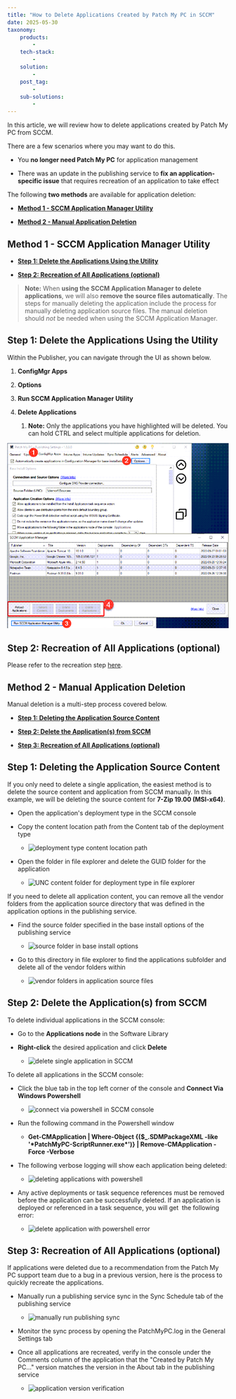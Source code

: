 ```yaml
---
title: "How to Delete Applications Created by Patch My PC in SCCM"
date: 2025-05-30
taxonomy:
    products:
        - 
    tech-stack:
        - 
    solution:
        - 
    post_tag:
        - 
    sub-solutions:
        - 
---
```


In this article, we will review how to delete applications created by Patch My PC from SCCM.

There are a few scenarios where you may want to do this.

- You **no longer need Patch My PC** for application management

- There was an update in the publishing service to **fix an application-specific issue** that requires recreation of an application to take effect

The following **two methods** are available for application deletion:

- **[Method 1 - SCCM Application Manager Utility](https://patchmypc.com/how-to-delete-applications-created-by-patch-my-pc-in-sccm#Method-1-SCCM-AppManUtil)**

- **[Method 2 - Manual Application Deletion](https://patchmypc.com/how-to-delete-applications-created-by-patch-my-pc-in-sccm#Method2-Manual-App-Deletion)**

## Method 1 - SCCM Application Manager Utility

- **[Step 1: Delete the Applications Using the Utility](#Delete-With-Util)**

- **[Step 2: Recreation of All Applications (optional)](#Recreate-Apps)**

> **Note:** When **using the SCCM Application Manager to delete applications**, we will also **remove the source files automatically**. The steps for manually deleting the application include the process for manually deleting application source files. The manual deletion should _not_ be needed when using the SCCM Application Manager.

## Step 1: Delete the Applications Using the Utility

Within the Publisher, you can navigate through the UI as shown below.

1. **ConfigMgr Apps**

3. **Options**

5. **Run SCCM Application Manager Utility**

7. **Delete Applications** 
    1. **Note:** Only the applications you have highlighted will be deleted. You can hold CTRL and select multiple applications for deletion.

![](../../_images/Sccm-AppMan-Util.png)

## Step 2: Recreation of All Applications (optional)

Please refer to the recreation step [here](#Recreate-Apps).

## Method 2 - Manual Application Deletion

Manual deletion is a multi-step process covered below.

- **[Step 1: Deleting the Application Source Content](#Delete-Source-Content)**

- **[Step 2: Delete the Application(s) from SCCM](#Delete-From-SCCM)**

- **[Step 3: Recreation of All Applications (optional)](#Recreate-Apps)**

## Step 1: Deleting the Application Source Content

If you only need to delete a single application, the easiest method is to delete the source content and application from SCCM manually. In this example, we will be deleting the source content for **7-Zip 19.00 (MSI-x64)**.

- Open the application's deployment type in the SCCM console

- Copy the content location path from the Content tab of the deployment type
    - ![deployment type content location path](images/get-content-location-path-of-deployment-type.png)
        

- Open the folder in file explorer and delete the GUID folder for the application
    - ![UNC content folder for deployment type in file explorer](images/UNC-content-folder-deployment-type.png)
        

If you need to delete all application content, you can remove all the vendor folders from the application source directory that was defined in the application options in the publishing service.

- Find the source folder specified in the base install options of the publishing service
    - ![source folder in base install options](images/source-folder-base-install-options.png)
        

- Go to this directory in file explorer to find the applications subfolder and delete all of the vendor folders within
    - ![vendor folders in application source files](images/vendor-folders-application-source-files.png)
        

## Step 2: Delete the Application(s) from SCCM

To delete individual applications in the SCCM console:

- Go to the **Applications node** in the Software Library

- **Right-click** the desired application and click **Delete**
    - ![delete single application in SCCM](images/delete-single-app-in-SCCM.png)
        

To delete all applications in the SCCM console:

- Click the blue tab in the top left corner of the console and **Connect Via Windows Powershell**
    - ![connect via powershell in SCCM console](images/SCCM-connect-via-powershell.png)

- Run the following command in the Powershell window
    - **Get-CMApplication | Where-Object {($\_.SDMPackageXML -like '\*PatchMyPC-ScriptRunner.exe\*')} | Remove-CMApplication -Force -Verbose**

- The following verbose logging will show each application being deleted:
    - ![deleting applications with powershell](images/power-shell-application-deleting.png)
        

- Any active deployments or task sequence references must be removed before the application can be successfully deleted. If an application is deployed or referenced in a task sequence, you will get  the following error:
    - ![delete application with powershell error](images/powershell-delete-app-error.png)
        

## Step 3: Recreation of All Applications (optional)

If applications were deleted due to a recommendation from the Patch My PC support team due to a bug in a previous version, here is the process to quickly recreate the applications.

- Manually run a publishing service sync in the Sync Schedule tab of the publishing service
    - ![manually run publishing sync](images/manually-run-publishing-sync.png)
        

- Monitor the sync process by opening the PatchMyPC.log in the General Settings tab

- Once all applications are recreated, verify in the console under the Comments column of the application that the "Created by Patch My PC..." version matches the version in the About tab in the publishing service
    - ![application version verification](images/application-version-verification.png)
